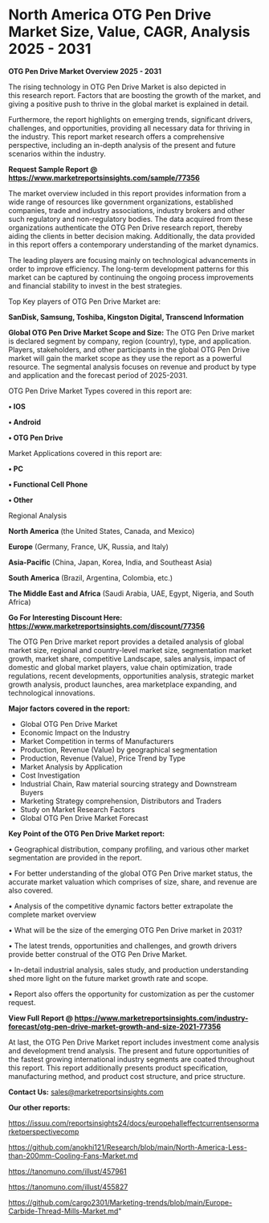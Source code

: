 # North America OTG Pen Drive Market Size, Value, CAGR, Analysis 2025 - 2031

<Strong> OTG Pen Drive Market Overview 2025 - 2031</strong>

The rising technology in OTG Pen Drive Market is also depicted in this research report. Factors that are boosting the growth of the market, and giving a positive push to thrive in the global market is explained in detail.

Furthermore, the report highlights on emerging trends, significant drivers, challenges, and opportunities, providing all necessary data for thriving in the industry. This report market research offers a comprehensive perspective, including an in-depth analysis of the present and future scenarios within the industry.

<strong>Request Sample Report @ <a href=https://www.marketreportsinsights.com/sample/77356>https://www.marketreportsinsights.com/sample/77356</a></strong>

The market overview included in this report provides information from a wide range of resources like government organizations, established companies, trade and industry associations, industry brokers and other such regulatory and non-regulatory bodies. The data acquired from these organizations authenticate the OTG Pen Drive research report, thereby aiding the clients in better decision making. Additionally, the data provided in this report offers a contemporary understanding of the market dynamics.

The leading players are focusing mainly on technological advancements in order to improve efficiency. The long-term development patterns for this market can be captured by continuing the ongoing process improvements and financial stability to invest in the best strategies.

Top Key players of OTG Pen Drive Market are:

<strong>SanDisk, Samsung, Toshiba, Kingston Digital, Transcend Information</strong>

<strong><b>Global OTG Pen Drive Market Scope and Size:</b></strong>
The OTG Pen Drive market is declared segment by company, region (country), type, and application. Players, stakeholders, and other participants in the global OTG Pen Drive market will gain the market scope as they use the report as a powerful resource. The segmental analysis focuses on revenue and product by type and application and the forecast period of 2025-2031.

OTG Pen Drive Market Types covered in this report are:

<strong>• IOS

• Android

• OTG Pen Drive</strong>

Market Applications covered in this report are:

<strong>• PC

• Functional Cell Phone

• Other</strong> 

Regional Analysis

<strong>North America</strong> (the United States, Canada, and Mexico)

<strong>Europe</strong> (Germany, France, UK, Russia, and Italy)

<strong>Asia-Pacific</strong> (China, Japan, Korea, India, and Southeast Asia)

<strong>South America</strong> (Brazil, Argentina, Colombia, etc.)

<strong>The Middle East and Africa</strong> (Saudi Arabia, UAE, Egypt, Nigeria, and South Africa)

<strong>Go For Interesting Discount Here: <a href=https://www.marketreportsinsights.com/discount/77356>https://www.marketreportsinsights.com/discount/77356</a></strong>

The OTG Pen Drive market report provides a detailed analysis of global market size, regional and country-level market size, segmentation market growth, market share, competitive Landscape, sales analysis, impact of domestic and global market players, value chain optimization, trade regulations, recent developments, opportunities analysis, strategic market growth analysis, product launches, area marketplace expanding, and technological innovations.

<strong><b>Major factors covered in the report:</b></strong>
<ul>
  <li>Global OTG Pen Drive Market </li>
  <li>Economic Impact on the Industry</li>
  <li>Market Competition in terms of Manufacturers</li>
  <li>Production, Revenue (Value) by geographical segmentation</li>
  <li>Production, Revenue (Value), Price Trend by Type</li>
  <li>Market Analysis by Application</li>
  <li>Cost Investigation</li>
  <li>Industrial Chain, Raw material sourcing strategy and Downstream Buyers</li>
  <li>Marketing Strategy comprehension, Distributors and Traders</li>
  <li>Study on Market Research Factors</li>
  <li>Global OTG Pen Drive Market Forecast</li>
</ul>

<strong><b>Key Point of the OTG Pen Drive Market report:</b></strong>

• Geographical distribution, company profiling, and various other market segmentation are provided in the report.

• For better understanding of the global OTG Pen Drive market status, the accurate market valuation which comprises of size, share, and revenue are also covered.

• Analysis of the competitive dynamic factors better extrapolate the complete market overview

• What will be the size of the emerging OTG Pen Drive market in 2031?

• The latest trends, opportunities and challenges, and growth drivers provide better construal of the OTG Pen Drive Market.

• In-detail industrial analysis, sales study, and production understanding shed more light on the future market growth rate and scope.

• Report also offers the opportunity for customization as per the customer request.

<strong><b>View Full Report @ <a href=https://www.marketreportsinsights.com/industry-forecast/otg-pen-drive-market-growth-and-size-2021-77356>https://www.marketreportsinsights.com/industry-forecast/otg-pen-drive-market-growth-and-size-2021-77356</a></b></strong>


At last, the OTG Pen Drive Market report includes investment come analysis and development trend analysis. The present and future opportunities of the fastest growing international industry segments are coated throughout this report. This report additionally presents product specification, manufacturing method, and product cost structure, and price structure.

<strong>Contact Us:</strong>
sales@marketreportsinsights.com

<strong>Our other reports:</strong>

<a href=https://issuu.com/reportsinsights24/docs/europehalleffectcurrentsensormarketperspectivecomp>https://issuu.com/reportsinsights24/docs/europehalleffectcurrentsensormarketperspectivecomp</a>

<a href=https://github.com/anokhi121/Research/blob/main/North-America-Less-than-200mm-Cooling-Fans-Market.md>https://github.com/anokhi121/Research/blob/main/North-America-Less-than-200mm-Cooling-Fans-Market.md</a>

<a href=https://tanomuno.com/illust/457961>https://tanomuno.com/illust/457961</a>

<a href=https://tanomuno.com/illust/455827>https://tanomuno.com/illust/455827</a>

<a href=https://github.com/cargo2301/Marketing-trends/blob/main/Europe-Carbide-Thread-Mills-Market.md>https://github.com/cargo2301/Marketing-trends/blob/main/Europe-Carbide-Thread-Mills-Market.md</a>"
